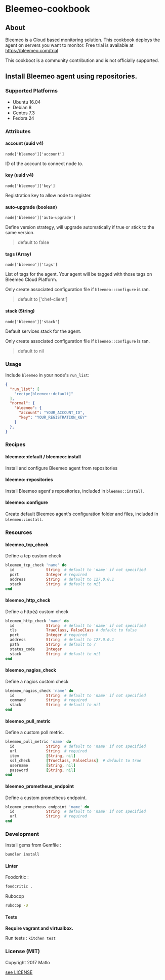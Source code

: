 Bleemeo-cookbook
===

About
---

Bleemeo is a Cloud based monitoring solution. This cookbook deploys the agent
on servers you want to monitor. Free trial is available at https://bleemeo.com/trial

This cookboot is a community contribution and is not officially supported.


Install Bleemeo agent using repositories.
---

### Supported Platforms

- Ubuntu 16.04
- Debian 8
- Centos 7.3
- Fedora 24

### Attributes

#### account (uuid v4)

`node['bleemeo']['account']`

ID of the account to connect node to.

#### key (uuid v4)

`node['bleemeo']['key']`

Registration key to allow node to register.

#### auto-upgrade (boolean)

`node['bleemeo']['auto-upgrade']`

Define version strategy, will upgrade automatically if true or stick to the same
version.

> default to false

#### tags (Array)

`node['bleemeo']['tags']`

List of tags for the agent. Your agent will be tagged with those tags on Bleemeo Cloud Platform.

Only create associated configuration file if `bleemeo::configure` is ran.

> default to ['chef-client']

#### stack (String)

`node['bleemeo']['stack']`

Default services stack for the agent.

Only create associated configuration file if `bleemeo::configure` is ran.

> default to nil

### Usage

Include `bleemeo` in your node's `run_list`:

```json
{
  "run_list": [
    "recipe[bleemeo::default]"
  ],
  "normal": {
    "bleemeo": {
      "account": "YOUR_ACCOUNT_ID",
      "key": "YOUR_REGISTRATION_KEY"
    }
  },
}
```

### Recipes

#### bleemeo::default / bleemeo::install

Install and configure Bleemeo agent from repositories

#### bleemeo::repositories

Install Bleemeo agent's repositories, included in `bleemeo::install`.

#### bleemeo::configure

Create default Bleemeo agent's configuration folder and files, included in `bleemeo::install`.

### Resources

#### bleemeo_tcp_check

Define a tcp custom check

```ruby
bleemeo_tcp_check 'name' do
  id              String  # default to 'name' if not specified
  port            Integer # required
  address         String  # default to 127.0.0.1
  stack           String  # default to nil
end
```

#### bleemeo_http_check

Define a http(s) custom check

```ruby
bleemeo_http_check 'name' do
  id              String  # default to 'name' if not specified
  tls             TrueClass, FalseClass # default to false
  port            Integer # required
  address         String  # default to 127.0.0.1
  path            String  # default to /
  status_code     Integer
  stack           String  # default to nil
end
```

#### bleemeo_nagios_check

Define a nagios custom check

```ruby
bleemeo_nagios_check 'name' do
  id              String  # default to 'name' if not specified
  command         String  # required
  stack           String  # default to nil
end
```

#### bleemeo_pull_metric

Define a custom poll metric.

```ruby
bleemeo_pull_metric 'name' do
  id              String  # default to 'name' if not specified
  url             String  # required
  item            [String, nil]
  ssl_check       [TrueClass, FalseClass]  # default to true
  username        [String, nil]
  password        [String, nil]
end
```

#### bleemeo_prometheus_endpoint

Define a custom prometheus endpoint.

```ruby
bleemeo_prometheus_endpoint 'name' do
  id              String  # default to 'name' if not specified
  url             String  # required
end
```

### Development

Install gems from Gemfile :

```sh
bundler install
```

#### Linter

Foodcritic :

```sh
foodcritic .
```

Rubocop

```sh
rubocop -D
```

#### Tests

**Require vagrant and virtualbox.**

Run tests : `kitchen test`

### License (MIT)

Copyright 2017 Matlo

[see LICENSE](./LICENSE)
